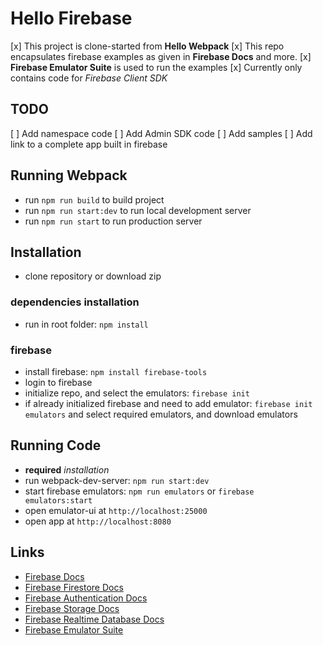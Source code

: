 # Hello Firebase

[x] This project is clone-started from **Hello Webpack**
[x] This repo encapsulates firebase examples as given in **Firebase Docs** and more.
[x] **Firebase Emulator Suite** is used to run the examples
[x] Currently only contains code for *Firebase Client SDK*

## TODO
[ ] Add namespace code
[ ] Add Admin SDK code
[ ] Add samples
[ ] Add link to a complete app built in firebase

## Running Webpack
- run `npm run build` to build project
- run `npm run start:dev` to run local development server
- run `npm run start` to run production server

## Installation
- clone repository or download zip
### dependencies installation
- run in root folder: `npm install`
### firebase
- install firebase: `npm install firebase-tools`
- login to firebase
- initialize repo, and select the emulators: `firebase init`
- if already initialized firebase and need to add emulator: `firebase init emulators` and select required emulators, and download emulators

## Running Code
- **required** *installation*
- run webpack-dev-server: `npm run start:dev`
- start firebase emulators: `npm run emulators` or `firebase emulators:start`
- open emulator-ui at `http://localhost:25000`
- open app at `http://localhost:8080`

## Links
- [Firebase Docs](firebase)
- [Firebase Firestore Docs](firestore)
- [Firebase Authentication Docs](auth)
- [Firebase Storage Docs](storage)
- [Firebase Realtime Database Docs](database)
- [Firebase Emulator Suite](emulators)
 
[firebase]: <https://firebase.google.com/docs/build>
[firestore]: <https://firebase.google.com/docs/firestore>
[auth]: <https://firebase.google.com/docs/auth>
[storage]: <https://firebase.google.com/docs/storage>
[database]: <https://firebase.google.com/docs/database>
[emulators]: <https://firebase.google.com/docs/emulator-suite>